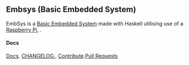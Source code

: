 ## Embsys (Basic Embedded System)

EmbSys is a [Basic Embedded System](#) made with Haskell  utilising use of a [Raspberry Pi](#), .


#### Docs

[Docs](../docs/docs.md). [CHANGELOG.](../docs/CHANGELOG.md). [Contribute](../docs/CONTRIBUTING.md).[Pull Requests](../docs/blob/PRs.md)





